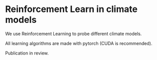 # Reinforcement Learn in climate models
We use Reinforcement Learning to probe different climate models. 

All learning algorithms are made with pytorch (CUDA is recommended). 

Publication in review.



